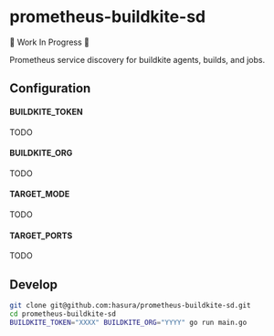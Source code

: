 # prometheus-buildkite-sd

:construction: Work In Progress :construction: 

Prometheus service discovery for buildkite agents, builds, and jobs.

## Configuration

#### BUILDKITE_TOKEN

TODO

#### BUILDKITE_ORG

TODO

#### TARGET_MODE

TODO

#### TARGET_PORTS

TODO

## Develop

```bash
git clone git@github.com:hasura/prometheus-buildkite-sd.git
cd prometheus-buildkite-sd
BUILDKITE_TOKEN="XXXX" BUILDKITE_ORG="YYYY" go run main.go
```

